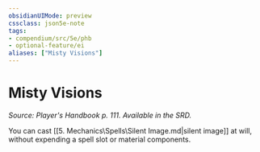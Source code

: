 ```yaml
---
obsidianUIMode: preview
cssclass: json5e-note
tags:
- compendium/src/5e/phb
- optional-feature/ei
aliases: ["Misty Visions"]
---
```

# Misty Visions
*Source: Player's Handbook p. 111. Available in the SRD.* 

You can cast [[5. Mechanics\Spells\Silent Image.md|silent image]] at will, without expending a spell slot or material components.